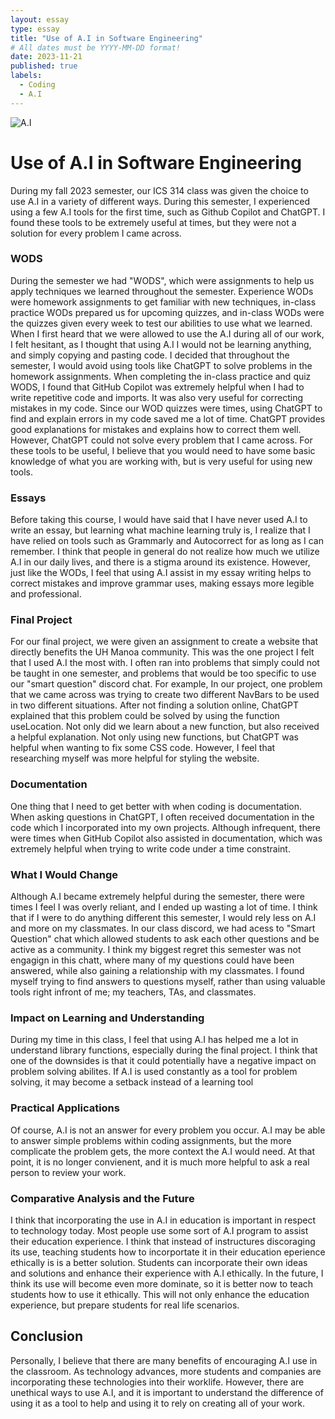 ```yaml
---
layout: essay
type: essay
title: "Use of A.I in Software Engineering"
# All dates must be YYYY-MM-DD format!
date: 2023-11-21
published: true
labels:
  - Coding
  - A.I
---
```

<img src="https://cdn.prod.website-files.com/6344c9cef89d6f2270a38908/64148ed756708f9b82464c96_image-of-hand-holding-an-ai-face-looking-at-the-words-chatgpt-openai.webp" alt="A.I">
<h1> Use of A.I in Software Engineering </h1>
<p> 
  During my fall 2023 semester, our ICS 314 class was given the choice to use A.I in a variety of different ways. During this semester, I experienced using a few A.I tools for 
the first time, such as Github Copilot and ChatGPT. I found these tools to be extremely useful at times, but they were not a solution for every problem I came across.
</p>

<h3> WODS </h3>
<p> During the semester we had "WODS", which were assignments to help us apply techniques we learned throughout the semester. Experience WODs were 
  homework assignments to get familiar with new techniques, in-class practice WODs prepared us for upcoming quizzes, and in-class WODs were the quizzes given every week
to test our abilities to use what we learned. When I first heard that we were allowed to use the A.I during all of our work, I felt hesitant, as I thought that using A.I
  I would not be learning anything, and simply copying and pasting code. I decided that throughout the semester, I would avoid using tools like ChatGPT to solve problems in the homework assignments. When completing the in-class practice and quiz WODS, I found that GitHub Copilot was extremely helpful when I had to write repetitive code and imports. It was also very useful for correcting mistakes in my code. Since our WOD quizzes were times, using ChatGPT to find and explain errors in my code saved me a lot of time. ChatGPT provides good explanations for mistakes and explains how to correct them well. However, ChatGPT could not solve every problem that I came across. For these tools to be useful, I believe that you would need to have some basic knowledge of what you are working with, but is very useful for using new tools.
</p>

<h3> Essays </h3>
<p> Before taking this course, I would have said that I have never used A.I to write an essay, but learning what machine learning truly is, I realize that I  have relied on tools such as Grammarly and Autocorrect for as long as I can remember. I think that people in general do not realize how much we utilize A.I in our daily lives, and there is a stigma around its existence. However, just like the WODs, I feel that using A.I assist in my essay writing helps to correct mistakes and improve grammar uses, making essays more legible and professional. 
</p>

<h3> Final Project </h3>
<p> For our final project, we were given an assignment to create a website that directly benefits the UH Manoa community. This was the one project I felt that I used A.I the most with. I often ran into problems that simply could not be taught in one semester, and problems that would be too specific to use our "smart question" discord chat. For example, In our project, one problem that we came across was trying to create two different NavBars to be used in two different situations. After not finding a solution online, ChatGPT explained that this problem could be solved by using the function useLocation. Not only did we learn about a new function, but also received a helpful explanation. Not only using new functions, but ChatGPT was helpful when wanting to fix some CSS code. However, I feel that researching myself was more helpful for styling the website. 
</p>
<h3> Documentation </h3>
<p> One thing that I need to get better with when coding is documentation. When asking questions in ChatGPT, I often received documentation in the code which I incorporated into my own projects. Although infrequent, there were times when GitHub Copilot also assisted in documentation, which was extremely helpful when trying to write code under a time constraint. 
</p>

<h3> What I Would Change</h3>
<p> Although A.I became extremely helpful during the semester, there were times I feel I was overly reliant, and I ended up wasting a lot of time. I think that if I were to do anything different this semester, I would rely less on A.I and more on my classmates. In our class discord, we had acess to "Smart Question" chat which allowed students to ask each other questions and be active as a community. I think my biggest regret this semester was not engagign in this chatt, where many of my questions could have been answered, while also gaining a relationship with my classmates. I found myself trying to find answers to questions myself, rather than using valuable tools right infront of me; my teachers, TAs, and classmates.
</p>

<h3>Impact on Learning and Understanding</h3>
<p> During my time in this class, I feel that using A.I has helped me a lot in understand library functions, especially during the final project. I think that one of the downsides is that it could potentially have a negative impact on problem solving abilites. If A.I is used constantly as a tool for problem solving, it may become a setback instead of a learning tool
</p>
<h3> Practical Applications</h3>
<p> Of course, A.I is not an answer for every problem you occur. A.I may be able to answer simple problems within coding assignments, but the more complicate the problem gets, the more context the A.I would need. At that point, it is no longer convienent, and it is much more helpful to ask a real person to review your work. 
</p>
<h3> Comparative Analysis and the Future </h3>
<p> I think that incorporating the use in A.I in education is important in respect to technology today. Most people use some sort of A.I program to assist their 
education experience. I think that instead of instructures discoraging its use, teaching students how to incorportate it in their education eperience ethically is is a better solution. Students can incorporate their own ideas and solutions and enhance their experience with A.I ethically. In the future, I think its use will become even more dominate, so it is better now to teach students how to use it ethically. This will not only enhance the education experience, but prepare students for real life scenarios. </p>

<h2> Conclusion </h2>
<p>
  Personally, I believe that there are many benefits of encouraging A.I use in the classroom. As technology advances, more students and companies are incorporating these technologies into their worklife. However, there are unethical ways to use A.I, and it is important to understand the difference of using it as a tool to help and using it to rely on creating all of your work. 
</p>

